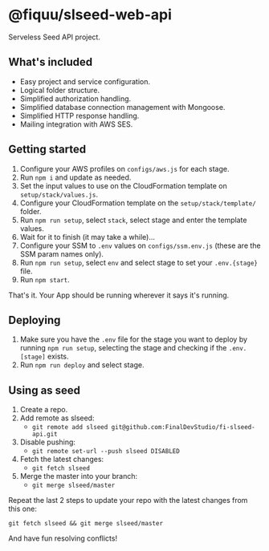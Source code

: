 # @fiquu/slseed-web-api

Serveless Seed API project.

## What's included

- Easy project and service configuration.
- Logical folder structure.
- Simplified authorization handling.
- Simplified database connection management with Mongoose.
- Simplified HTTP response handling.
- Mailing integration with AWS SES.

## Getting started

1. Configure your AWS profiles on `configs/aws.js` for each stage.
1. Run `npm i` and update as needed.
1. Set the input values to use on the CloudFormation template on `setup/stack/values.js`.
1. Configure your CloudFormation template on the `setup/stack/template/` folder.
1. Run `npm run setup`, select `stack`, select stage and enter the template values.
1. Wait for it to finish (it may take a while)...
1. Configure your SSM to `.env` values on `configs/ssm.env.js` (these are the SSM param names only).
1. Run `npm run setup`, select `env` and select stage to set your `.env.{stage}` file.
1. Run `npm start`.

That's it. Your App should be running wherever it says it's running.

## Deploying

1. Make sure you have the `.env` file for the stage you want to deploy by running `npm run setup`, selecting the stage and checking if the `.env.[stage]` exists.
1. Run `npm run deploy` and select stage.

## Using as seed

1. Create a repo.
1. Add remote as slseed:
    - `git remote add slseed git@github.com:FinalDevStudio/fi-slseed-api.git`
1. Disable pushing:
    - `git remote set-url --push slseed DISABLED`
1. Fetch the latest changes:
    - `git fetch slseed`
1. Merge the master into your branch:
    - `git merge slseed/master`

Repeat the last 2 steps to update your repo with the latest changes from this one:

`git fetch slseed && git merge slseed/master`

And have fun resolving conflicts!

